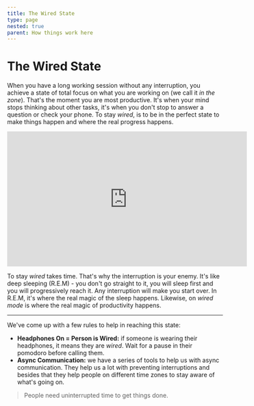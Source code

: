 ```yaml
---
title: The Wired State
type: page
nested: true
parent: How things work here
---
```


# The Wired State

When you have a long working session without any interruption, you achieve a state of total focus on what you are working on (we call it _in the zone_). That's the moment you are most productive. It's when your mind stops thinking about other tasks, it's when you don't stop to answer a question or check your phone. To stay _wired_, is to be in the perfect state to make things happen and where the real progress happens.

<iframe width="560" height="315" src="https://www.youtube.com/embed/4c0lk-LtLI0?rel=0&amp;showinfo=0" frameborder="0" allowfullscreen></iframe>

To stay _wired_ takes time. That's why the interruption is your enemy. It's like deep sleeping (R.E.M) - you don't go straight to it, you will sleep first and you will progressively reach it. Any interruption will make you start over. In R.E.M, it's where the real magic of the sleep happens. Likewise, on _wired mode_ is where the real magic of productivity happens.

---

We've come up with a few rules to help in reaching this state:

- **Headphones On = Person is Wired:** if someone is wearing their headphones, it means they are _wired_. Wait for a pause in their pomodoro before calling them.
- **Async Communication:** we have a series of tools to help us with async communication. They help us a lot with preventing interruptions and besides that they help people on different time zones to stay aware of what's going on.

> People need uninterrupted time to get things done.
